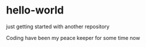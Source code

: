 # hello-world
just getting started with another repository 

Coding have been my peace keeper for some time now

